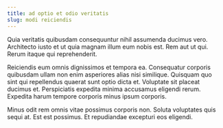 ```yaml
---
title: ad optio et odio veritatis
slug: modi reiciendis
---
```


Quia veritatis quibusdam consequuntur nihil assumenda ducimus vero. Architecto iusto et ut quia magnam illum eum nobis est. Rem aut ut qui. Rerum itaque qui reprehenderit.

Reiciendis eum omnis dignissimos et tempora ea. Consequatur corporis quibusdam ullam non enim asperiores alias nisi similique. Quisquam quo sint qui repellendus quaerat sunt optio dicta et. Voluptate sit placeat ducimus et. Perspiciatis expedita minima accusamus eligendi rerum. Expedita harum tempore corporis minus ipsum corporis.

Minus odit rem omnis vitae possimus corporis non. Soluta voluptates quis sequi at. Est est possimus. Et repudiandae excepturi eos eligendi.
